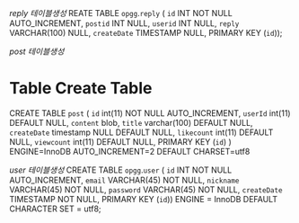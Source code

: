 *reply 테이블생성*
REATE TABLE `opgg`.`reply` (
  `id` INT NOT NULL AUTO_INCREMENT,
  `postid` INT NULL,
  `userid` INT NULL,
  `reply` VARCHAR(100) NULL,
  `createDate` TIMESTAMP NULL,
  PRIMARY KEY (`id`));

  
 *post 테이블생성*
 # Table	Create Table
 CREATE TABLE `post` (
  `id` int(11) NOT NULL AUTO_INCREMENT,
  `userId` int(11) DEFAULT NULL,
  `content` blob,
  `title` varchar(100) DEFAULT NULL,
  `createDate` timestamp NULL DEFAULT NULL,
  `likecount` int(11) DEFAULT NULL,
  `viewcount` int(11) DEFAULT NULL,
  PRIMARY KEY (`id`)
) ENGINE=InnoDB AUTO_INCREMENT=2 DEFAULT CHARSET=utf8
 
 
 *user 테이블생성*
 CREATE TABLE `opgg`.`user` (
  `id` INT NOT NULL AUTO_INCREMENT,
  `email` VARCHAR(45) NOT NULL,
  `nickname` VARCHAR(45) NOT NULL,
  `password` VARCHAR(45) NOT NULL,
  `createDate` TIMESTAMP NOT NULL,
  PRIMARY KEY (`id`))
ENGINE = InnoDB
DEFAULT CHARACTER SET = utf8;